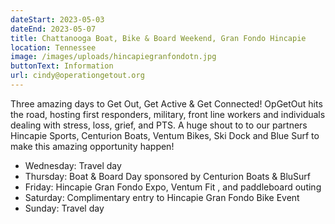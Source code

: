```yaml
---
dateStart: 2023-05-03
dateEnd: 2023-05-07
title: Chattanooga Boat, Bike & Board Weekend, Gran Fondo Hincapie
location: Tennessee
image: /images/uploads/hincapiegranfondotn.jpg
buttonText: Information
url: cindy@operationgetout.org
---
```

T﻿hree amazing days to Get Out, Get Active & Get Connected! OpGetOut hits the road, hosting first responders, military, front line workers and individuals dealing with stress, loss, grief, and PTS. A huge shout to to our partners Hincapie Sports, Centurion Boats, Ventum Bikes, Ski Dock and Blue Surf to make this amazing opportunity happen!

* Wednesday: Travel day
* Thursday: Boat & Board Day sponsored by Centurion Boats & BluSurf
* Friday: Hincapie Gran Fondo Expo, Ventum Fit  , and paddleboard outing
* Saturday: Complimentary entry to Hincapie Gran Fondo Bike Event
* Sunday: Travel day